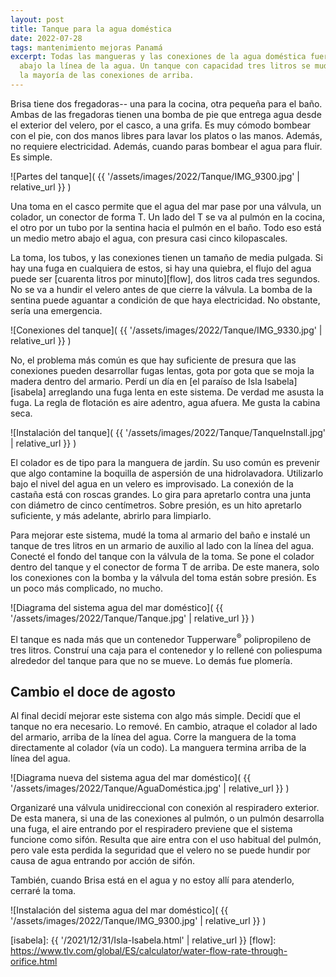 ```yaml
---
layout: post
title: Tanque para la agua doméstica
date: 2022-07-28
tags: mantenimiento mejoras Panamá
excerpt: Todas las mangueras y las conexiones de la agua doméstica fueron
  abajo la línea de la agua. Un tanque con capacidad tres litros se mudó
  la mayoría de las conexiones de arriba.
---
```


Brisa tiene dos fregadoras-- una para la cocina, otra pequeña para el baño.
Ambas de las fregadoras tienen una bomba de pie que entrega agua desde
el exterior del velero, por el casco, a una grifa. Es muy cómodo bombear
con el pie, con dos manos libres para lavar los platos o las manos.
Además, no requiere electricidad.
Además, cuando paras bombear el agua para fluir. Es simple.

![Partes del tanque](
  {{ '/assets/images/2022/Tanque/IMG_9300.jpg' | relative_url }}
)

Una toma en el casco permite que el agua del mar pase por una válvula,
un colador, un conector de forma T. Un lado del T se va al pulmón en la
cocina, el otro por un tubo por la sentina hacia el pulmón en el baño.
Todo eso está un medio metro abajo el agua, con presura casi cinco kilopascales.

La toma, los tubos, y las conexiones tienen un tamaño de media pulgada.
Si hay una fuga en cualquiera de estos, si hay una quiebra, el flujo del agua
puede ser [cuarenta litros por minuto][flow], dos litros cada tres segundos.
No se va a hundir el velero antes de que cierre la válvula. La bomba de la
sentina puede aguantar a condición de que haya electricidad.  No obstante,
sería una emergencia.

![Conexiones del tanque](
  {{ '/assets/images/2022/Tanque/IMG_9330.jpg' | relative_url }}
)

No, el problema más común es que hay suficiente de presura que las
conexiones pueden desarrollar fugas lentas, gota por gota que se moja la madera
dentro del armario. Perdí un día en [el paraíso de Isla Isabela][isabela]
arreglando una fuga lenta en este sistema. De verdad me asusta la fuga.
La regla de flotación es aire adentro, agua afuera.
Me gusta la cabina seca.

![Instalación del tanque](
  {{ '/assets/images/2022/Tanque/TanqueInstall.jpg' | relative_url }}
)

El colador es de tipo para la manguera de jardín. Su uso común es prevenir
que algo contamine la boquilla de aspersión de una hidrolavadora. Utilizarlo
bajo el nivel del agua en un velero es improvisado. La conexión de la castaña
está con roscas grandes. Lo gira para apretarlo contra una junta con diámetro
de cinco centímetros. Sobre presión, es un hito apretarlo suficiente, y más
adelante, abrirlo para limpiarlo.

Para mejorar este sistema, mudé la toma al armario del baño e instalé un tanque
de tres litros en un armario de auxilio al lado con la línea del agua. Conecté
el fondo del tanque con la válvula de la toma. Se pone el colador dentro del
tanque y el conector de forma T de arriba. De este manera, solo los conexiones
con la bomba y la válvula del toma están sobre presión. Es un poco más
complicado, no mucho.

![Diagrama del sistema agua del mar doméstico](
  {{ '/assets/images/2022/Tanque/Tanque.jpg' | relative_url }}
)

El tanque es nada más que un contenedor Tupperware<sup>®</sup> polipropileno de
tres litros. Construí una caja para el contenedor y lo rellené con poliespuma
alrededor del tanque para que no se mueve. Lo demás fue plomería.

## Cambio el doce de agosto

Al final decidí mejorar este sistema con algo más simple. Decidí que el tanque
no era necesario. Lo remové. En cambio, atraque el colador al lado del armario,
arriba de la línea del agua. Corre la manguera de la toma directamente al
colador (vía un codo). La manguera termina arriba de la línea del agua.

![Diagrama nueva del sistema agua del mar doméstico](
  {{ '/assets/images/2022/Tanque/AguaDoméstica.jpg' | relative_url }}
)

Organizaré una válvula unidireccional con conexión al respiradero exterior.
De esta manera, si una de las conexiones al pulmón, o un pulmón desarrolla una
fuga, el aire entrando por el respiradero previene que el sistema funcione
como sifón. Resulta que aire entra con el uso habitual del pulmón, pero vale
esta perdida la seguridad que el velero no se puede hundir por causa de agua
entrando por acción de sifón.

También, cuando Brisa está en el agua y no estoy allí para atenderlo,
cerraré la toma.

![Instalación del sistema agua del mar doméstico](
  {{ '/assets/images/2022/Tanque/IMG_9300.jpg' | relative_url }}
)

[isabela]: {{ '/2021/12/31/Isla-Isabela.html' | relative_url }}
[flow]: https://www.tlv.com/global/ES/calculator/water-flow-rate-through-orifice.html
